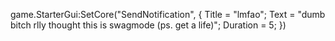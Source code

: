 

 game.StarterGui:SetCore("SendNotification", {
        Title = "lmfao";
        Text = "dumb bitch rlly thought this is swagmode (ps. get a life)";
        Duration = 5;
})
